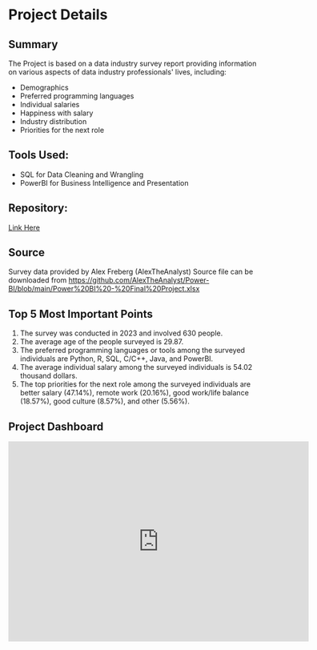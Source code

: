 # Project Details

## Summary
The Project is based on a data industry survey report providing information on various aspects of data industry professionals' lives, including: 
* Demographics 
* Preferred programming languages 
* Individual salaries 
* Happiness with salary
* Industry distribution 
* Priorities for the next role


## Tools Used:
* SQL for Data Cleaning and Wrangling
* PowerBI for Business Intelligence and Presentation


## Repository:
[Link Here](https://github.com/osoisi/survey_project_data_industry)


## Source
Survey data provided by Alex Freberg (AlexTheAnalyst)
Source file can be downloaded from https://github.com/AlexTheAnalyst/Power-BI/blob/main/Power%20BI%20-%20Final%20Project.xlsx


## Top 5 Most Important Points
1. The survey was conducted in 2023 and involved 630 people. ​
2. The average age of the people surveyed is 29.87. ​
3. The preferred programming languages or tools among the surveyed individuals are Python, R, SQL, C/C++, Java, and PowerBI. ​
4. The average individual salary among the surveyed individuals is 54.02 thousand dollars. ​
5. The top priorities for the next role among the surveyed individuals are better salary (47.14%), remote work (20.16%), good work/life balance (18.57%), good culture (8.57%), and other (5.56%). ​

## Project Dashboard
<iframe title="Data Industry Survey" width="600" height="400" src="https://app.powerbi.com/view?r=eyJrIjoiOWJiMjU2MTEtNmUyYy00ZWFlLTk4ZmMtY2JmMDEzNzM1MWY0IiwidCI6IjliNGE1Yjc1LTE5N2ItNGNkMS1hNTQwLTg5YWRjMTQxYWYxMCJ9" frameborder="0" allowFullScreen="true"></iframe>
